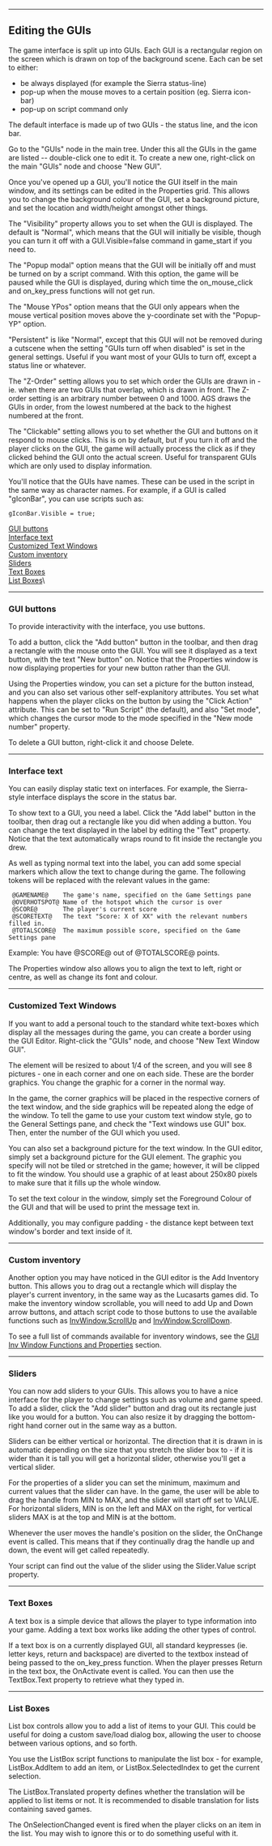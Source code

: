 


------------------------------------------------------------------------

Editing the GUIs
----------------

The game interface is split up into GUIs. Each GUI is a rectangular
region on the screen which is drawn on top of the background scene. Each
can be set to either:

-   be always displayed (for example the Sierra status-line)
-   pop-up when the mouse moves to a certain position (eg.
    Sierra icon-bar)
-   pop-up on script command only

The default interface is made up of two GUIs - the status line, and the
icon bar.

Go to the "GUIs" node in the main tree. Under this all the GUIs in the
game are listed -- double-click one to edit it. To create a new one,
right-click on the main "GUIs" node and choose "New GUI".

Once you've opened up a GUI, you'll notice the GUI itself in the main
window, and its settings can be edited in the Properties grid. This
allows you to change the background colour of the GUI, set a background
picture, and set the location and width/height amongst other things.

The "Visibility" property allows you to set when the GUI is displayed.
The default is "Normal", which means that the GUI will initially be
visible, though you can turn it off with a GUI.Visible=false command in
game\_start if you need to.

The "Popup modal" option means that the GUI will be initially off and
must be turned on by a script command. With this option, the game will
be paused while the GUI is displayed, during which time the
on\_mouse\_click and on\_key\_press functions will not get run.

The "Mouse YPos" option means that the GUI only appears when the mouse
vertical position moves above the y-coordinate set with the "Popup-YP"
option.

"Persistent" is like "Normal", except that this GUI will not be removed
during a cutscene when the setting "GUIs turn off when disabled" is set
in the general settings. Useful if you want most of your GUIs to turn
off, except a status line or whatever.

The "Z-Order" setting allows you to set which order the GUIs are drawn
in - ie. when there are two GUIs that overlap, which is drawn in front.
The Z-order setting is an arbitrary number between 0 and 1000. AGS draws
the GUIs in order, from the lowest numbered at the back to the highest
numbered at the front.

The "Clickable" setting allows you to set whether the GUI and buttons on
it respond to mouse clicks. This is on by default, but if you turn it
off and the player clicks on the GUI, the game will actually process the
click as if they clicked behind the GUI onto the actual screen. Useful
for transparent GUIs which are only used to display information.

You'll notice that the GUIs have names. These can be used in the script
in the same way as character names. For example, if a GUI is called
"gIconBar", you can use scripts such as:

`gIconBar.Visible = true;`

[GUI buttons](#topic22)\
[Interface text](#topic23)\
[Customized Text Windows](#TextWin)\
[Custom inventory](#topic24)\
[Sliders](#topic25)\
[Text Boxes](#topic26)\
[List Boxes](#topic27)\

------------------------------------------------------------------------



### GUI buttons

To provide interactivity with the interface, you use buttons.

To add a button, click the "Add button" button in the toolbar, and then
drag a rectangle with the mouse onto the GUI. You will see it displayed
as a text button, with the text "New button" on. Notice that the
Properties window is now displaying properties for your new button
rather than the GUI.

Using the Properties window, you can set a picture for the button
instead, and you can also set various other self-explanitory attributes.
You set what happens when the player clicks on the button by using the
"Click Action" attribute. This can be set to "Run Script" (the default),
and also "Set mode", which changes the cursor mode to the mode specified
in the "New mode number" property.

To delete a GUI button, right-click it and choose Delete.

------------------------------------------------------------------------



### Interface text

You can easily display static text on interfaces. For example, the
Sierra-style interface displays the score in the status bar.

To show text to a GUI, you need a label. Click the "Add label" button in
the toolbar, then drag out a rectangle like you did when adding a
button. You can change the text displayed in the label by editing the
"Text" property. Notice that the text automatically wraps round to fit
inside the rectangle you drew.

As well as typing normal text into the label, you can add some special
markers which allow the text to change during the game. The following
tokens will be replaced with the relevant values in the game:

     @GAMENAME@    The game's name, specified on the Game Settings pane
     @OVERHOTSPOT@ Name of the hotspot which the cursor is over
     @SCORE@       The player's current score
     @SCORETEXT@   The text "Score: X of XX" with the relevant numbers filled in.
     @TOTALSCORE@  The maximum possible score, specified on the Game Settings pane

Example: You have @SCORE@ out of @TOTALSCORE@ points.

The Properties window also allows you to align the text to left, right
or centre, as well as change its font and colour.

------------------------------------------------------------------------



### Customized Text Windows

If you want to add a personal touch to the standard white text-boxes
which display all the messages during the game, you can create a border
using the GUI Editor. Right-click the "GUIs" node, and choose "New Text
Window GUI".

The element will be resized to about 1/4 of the screen, and you will see
8 pictures - one in each corner and one on each side. These are the
border graphics. You change the graphic for a corner in the normal way.

In the game, the corner graphics will be placed in the respective
corners of the text window, and the side graphics will be repeated along
the edge of the window. To tell the game to use your custom text window
style, go to the General Settings pane, and check the "Text windows use
GUI" box. Then, enter the number of the GUI which you used.

You can also set a background picture for the text window. In the GUI
editor, simply set a background picture for the GUI element. The graphic
you specify will not be tiled or stretched in the game; however, it will
be clipped to fit the window. You should use a graphic of at least about
250x80 pixels to make sure that it fills up the whole window.

To set the text colour in the window, simply set the Foreground Colour
of the GUI and that will be used to print the message text in.

Additionally, you may configure padding - the distance kept between text
window's border and text inside of it.

------------------------------------------------------------------------



### Custom inventory

Another option you may have noticed in the GUI editor is the Add
Inventory button. This allows you to drag out a rectangle which will
display the player's current inventory, in the same way as the Lucasarts
games did. To make the inventory window scrollable, you will need to add
Up and Down arrow buttons, and attach script code to those buttons to
use the available functions such as
[InvWindow.ScrollUp](ags58#InvWindow.ScrollUp) and
[InvWindow.ScrollDown](ags58#InvWindow.ScrollDown).

To see a full list of commands available for inventory windows, see the
[GUI Inv Window Functions and Properties](ags58#GUIInvFuncs)
section.

------------------------------------------------------------------------



### Sliders

You can now add sliders to your GUIs. This allows you to have a nice
interface for the player to change settings such as volume and game
speed. To add a slider, click the "Add slider" button and drag out its
rectangle just like you would for a button. You can also resize it by
dragging the bottom- right hand corner out in the same way as a button.

Sliders can be either vertical or horizontal. The direction that it is
drawn in is automatic depending on the size that you stretch the slider
box to - if it is wider than it is tall you will get a horizontal
slider, otherwise you'll get a vertical slider.

For the properties of a slider you can set the minimum, maximum and
current values that the slider can have. In the game, the user will be
able to drag the handle from MIN to MAX, and the slider will start off
set to VALUE. For horizontal sliders, MIN is on the left and MAX on the
right, for vertical sliders MAX is at the top and MIN is at the bottom.

Whenever the user moves the handle's position on the slider, the
OnChange event is called. This means that if they continually drag the
handle up and down, the event will get called repeatedly.

Your script can find out the value of the slider using the Slider.Value
script property.

------------------------------------------------------------------------



### Text Boxes

A text box is a simple device that allows the player to type information
into your game. Adding a text box works like adding the other types of
control.

If a text box is on a currently displayed GUI, all standard keypresses
(ie. letter keys, return and backspace) are diverted to the textbox
instead of being passed to the on\_key\_press function. When the player
presses Return in the text box, the OnActivate event is called. You can
then use the TextBox.Text property to retrieve what they typed in.

------------------------------------------------------------------------



### List Boxes

List box controls allow you to add a list of items to your GUI. This
could be useful for doing a custom save/load dialog box, allowing the
user to choose between various options, and so forth.

You use the ListBox script functions to manipulate the list box - for
example, ListBox.AddItem to add an item, or ListBox.SelectedIndex to get
the current selection.

The ListBox.Translated property defines whether the translation will be
applied to list items or not. It is recommended to disable translation
for lists containing saved games.

The OnSelectionChanged event is fired when the player clicks on an item
in the list. You may wish to ignore this or to do something useful with
it.
